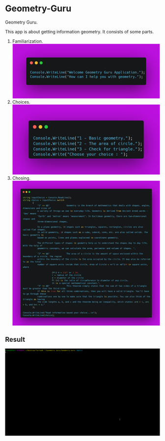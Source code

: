 # Geometry-Guru
Geometry Guru.

This app is about getting information geometry. It consists of some parts.

1. Familiarization.
   ![Familiarization](https://github.com/Hamroliyev/Geometry-Guru/blob/main/Images/1.png)
2. Choices.
   ![Choice](https://github.com/Hamroliyev/Geometry-Guru/blob/main/Images/2.png)
3. Chosing.
   ![Choosing](https://github.com/Hamroliyev/Geometry-Guru/blob/main/Images/3.png)

## Result

![Result](https://github.com/Hamroliyev/Geometry-Guru/blob/main/Images/result.gif)
  
